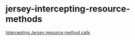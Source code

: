 # jersey-intercepting-resource-methods
[Intercepting Jersey resource method calls](http://blog.dejavu.sk/2015/01/21/intercepting-jersey-resource-method-calls/)
